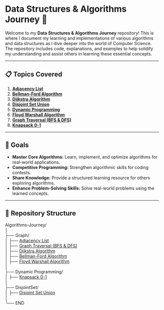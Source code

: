 # Data Structures & Algorithms Journey 🚀

Welcome to my **Data Structures & Algorithms Journey** repository! This is where I document my learning and implementations of various algorithms and data structures as I dive deeper into the world of Computer Science. The repository includes code, explanations, and examples to help solidify my understanding and assist others in learning these essential concepts.

---

## 📋 Topics Covered
01. **[Adjacency List](https://github.com/AlgoAbrar/Algorithm-Journey/tree/main/Adjacency%20List)**  
02. **[Bellman-Ford Algorithm](https://github.com/AlgoAbrar/Algorithm-Journey/tree/main/Bellman-Ford%20Algorithm)**  
03. **[Dijkstra Algorithm](https://github.com/AlgoAbrar/Algorithm-Journey/tree/main/Dijkstra%20Algorithm)**  
04. **[Disjoint Set Union](https://github.com/AlgoAbrar/Algorithm-Journey/tree/main/Disjoint%20Set%20Union)**  
05. **[Dynamic Programming](https://github.com/AlgoAbrar/Algorithm-Journey/tree/main/Dynamic%20Programming)**  
06. **[Floyd Warshall Algorithm](https://github.com/AlgoAbrar/Algorithm-Journey/tree/main/Floyd%20Warshall%20Algorithm)**  
07. **[Graph Traversal (BFS & DFS)](https://github.com/AlgoAbrar/Algorithm-Journey/tree/main/Graph%20Traversal)**  
08. **[Knapsack 0-1](https://github.com/AlgoAbrar/Algorithm-Journey/tree/main/Knapsack%200-1)**  

---

## 🌟 Goals
- **Master Core Algorithms:** Learn, implement, and optimize algorithms for real-world applications.  
- **Competitive Programming:** Strengthen algorithmic skills for coding contests.  
- **Share Knowledge:** Provide a structured learning resource for others exploring algorithms.  
- **Enhance Problem-Solving Skills:** Solve real-world problems using the learned concepts.  

---

## 📂 Repository Structure<br>

Algorithms-Journey/<br>
│<br>
├── Graph/<br>
│   <t>├── [Adjacency List](https://github.com/AlgoAbrar/Algorithm-Journey/tree/main/Adjacency%20List)<br>
│   <t>├── [Graph Traversal (BFS & DFS)](https://github.com/AlgoAbrar/Algorithm-Journey/tree/main/Graph%20Traversal)<br>
│   <t>├── [Dijkstra Algorithm](https://github.com/AlgoAbrar/Algorithm-Journey/tree/main/Dijkstra%20Algorithm)<br>
│   <t>├── [Bellman-Ford Algorithm](https://github.com/AlgoAbrar/Algorithm-Journey/tree/main/Bellman-Ford%20Algorithm)<br>
│   <t>├── [Floyd Warshall Algorithm](https://github.com/AlgoAbrar/Algorithm-Journey/tree/main/Floyd%20Warshall%20Algorithm)<br>
│<br>
├── Dynamic Programming/<br>
│   <t>├── [Knapsack 0-1](https://github.com/AlgoAbrar/Algorithm-Journey/tree/main/Knapsack%200-1)<br>
│<br>
├── DisjointSet/<br>
│   <t>├── [Disjoint Set Union](https://github.com/AlgoAbrar/Algorithm-Journey/tree/main/Disjoint%20Set%20Union)<br>
│<br>
└── END<br>
